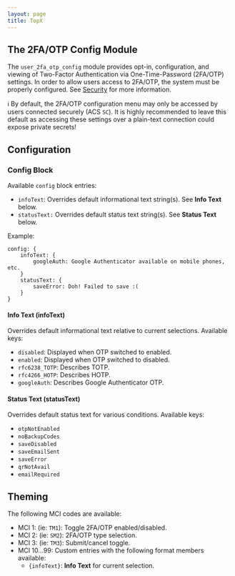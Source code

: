 ```yaml
---
layout: page
title: TopX
---
```

## The 2FA/OTP Config Module
The `user_2fa_otp_config` module provides opt-in, configuration, and viewing of Two-Factor Authentication via One-Time-Password (2FA/OTP) settings. In order to allow users access to 2FA/OTP, the system must be properly configured. See [Security](/docs/configuration/security.md) for more information.

:information_source: By default, the 2FA/OTP configuration menu may only be accessed by users connected securely (ACS `SC`). It is highly recommended to leave this default as accessing these settings over a plain-text connection could expose private secrets!

## Configuration

### Config Block
Available `config` block entries:
* `infoText`: Overrides default informational text string(s). See **Info Text** below.
* `statusText:` Overrides default status text string(s). See **Status Text** below.

Example:
```hjson
config: {
    infoText: {
        googleAuth: Google Authenticator available on mobile phones, etc.
    }
    statusText: {
        saveError: Doh! Failed to save :(
    }
}
```

#### Info Text (infoText)
Overrides default informational text relative to current selections. Available keys:
* `disabled`: Displayed when OTP switched to enabled.
* `enabled`: Displayed when OTP switched to disabled.
* `rfc6238_TOTP`: Describes TOTP.
* `rfc4266_HOTP`: Describes HOTP.
* `googleAuth`: Describes Google Authenticator OTP.

#### Status Text (statusText)
Overrides default status text for various conditions. Available keys:
* `otpNotEnabled`
* `noBackupCodes`
* `saveDisabled`
* `saveEmailSent`
* `saveError`
* `qrNotAvail`
* `emailRequired`

## Theming
The following MCI codes are available:
* MCI 1: (ie: `TM1`): Toggle 2FA/OTP enabled/disabled.
* MCI 2: (ie: `SM2`): 2FA/OTP type selection.
* MCI 3: (ie: `TM3`): Submit/cancel toggle.
* MCI 10...99: Custom entries with the following format members available:
    * `{infoText}`: **Info Text** for current selection.
